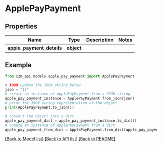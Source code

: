 # ApplePayPayment


## Properties

Name | Type | Description | Notes
------------ | ------------- | ------------- | -------------
**apple_payment_details** | **object** |  | 

## Example

```python
from c2m_api.models.apple_pay_payment import ApplePayPayment

# TODO update the JSON string below
json = "{}"
# create an instance of ApplePayPayment from a JSON string
apple_pay_payment_instance = ApplePayPayment.from_json(json)
# print the JSON string representation of the object
print(ApplePayPayment.to_json())

# convert the object into a dict
apple_pay_payment_dict = apple_pay_payment_instance.to_dict()
# create an instance of ApplePayPayment from a dict
apple_pay_payment_from_dict = ApplePayPayment.from_dict(apple_pay_payment_dict)
```
[[Back to Model list]](../README.md#documentation-for-models) [[Back to API list]](../README.md#documentation-for-api-endpoints) [[Back to README]](../README.md)


